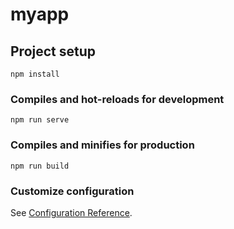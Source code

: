 # myapp

## Project setup
```
npm install
```

### Compiles and hot-reloads for development
```
npm run serve
```

### Compiles and minifies for production
```
npm run build
```

### Customize configuration
See [Configuration Reference](https://cli.vuejs.org/config/).


<!--
   
### 技术站
    vue-router
    Vuex
    axios 二次封装
    路由守卫
    路由懒加载
    JS组件封装
    UI组件封装
    图片懒加载
    本地存储(localStorage  sessionStorage)
    better-scroll
    swiper
    Token验证
    vue-loader


### 项目依赖
```javascript
    yarn add vue-router axios vuex swiper better-scroll vue-loader vue-lazyload
```   

### 项目启动
```
    npm run dev
```

### 项目打包
```
    npm run build
```







-->